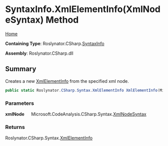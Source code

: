 # SyntaxInfo\.XmlElementInfo\(XmlNodeSyntax\) Method

[Home](../../../../README.md)

**Containing Type**: Roslynator\.CSharp\.[SyntaxInfo](../README.md)

**Assembly**: Roslynator\.CSharp\.dll

## Summary

Creates a new [XmlElementInfo](../../Syntax/XmlElementInfo/README.md) from the specified xml node\.

```csharp
public static Roslynator.CSharp.Syntax.XmlElementInfo XmlElementInfo(Microsoft.CodeAnalysis.CSharp.Syntax.XmlNodeSyntax xmlNode)
```

### Parameters

**xmlNode** &emsp; Microsoft\.CodeAnalysis\.CSharp\.Syntax\.[XmlNodeSyntax](https://docs.microsoft.com/en-us/dotnet/api/microsoft.codeanalysis.csharp.syntax.xmlnodesyntax)

### Returns

Roslynator\.CSharp\.Syntax\.[XmlElementInfo](../../Syntax/XmlElementInfo/README.md)

